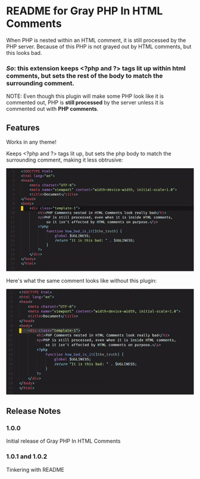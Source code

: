 # README for Gray PHP In HTML Comments

When PHP is nested within an HTML comment, it is still processed by the PHP server. Because of this PHP is not grayed out by HTML comments, but this looks bad.

### **_So_**: this extension keeps \<?php and \?> tags lit up within html comments, but sets the rest of the body to match the surrounding comment.

NOTE: Even though this plugin will make some PHP look like it is commented out, PHP is **still processed** by the server unless it is commented out with **PHP comments**.

## Features
Works in any theme!

Keeps \<?php and \?> tags lit up, but sets the php body to match the surrounding comment, making it less obtrusive:

![](https://github.com/parkernilson/vsc-gray-php-in-html-comments/blob/master/docs/gray-php-in-html-comment.gif?raw=true)

Here's what the same comment looks like without this plugin:

![](https://github.com/parkernilson/vsc-gray-php-in-html-comments/blob/master/docs/not-gray-php-in-html-comment.gif?raw=true)

## Release Notes

### 1.0.0

Initial release of Gray PHP In HTML Comments

### 1.0.1 and 1.0.2

Tinkering with README
